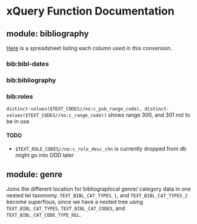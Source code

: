 # xQuery Function Documentation

## module: bibliography
[Here](https://docs.google.com/spreadsheets/d/15CtYfxx4_LsmLUBDm5MPfZ4StWGlpCTWMyUMR1tPHjM/edit?usp=sharing) is a spreadsheet listing each column used in this conversion.  

### bib:bibl-dates

### bib:bibliography

### bib:roles
``distinct-values($TEXT_CODES//no:c_pub_range_code), distinct-values($TEXT_CODES//no:c_range_code))``
shows range 300, and 301 not to be in use.

#### TODO
* ``$TEXT_ROLE_CODES//no:c_role_desc_chn`` is currently dropped from db might go into ODD later


## module: genre
Joins the different location for bibliographical genre/ category data in one nested tei taxonomy. 
``TEXT_BIBL_CAT_TYPES_1``, and ``TEXT_BIBL_CAT_TYPES_2`` become superflous, 
since we have a nested tree using ``TEXT_BIBL_CAT_TYPES``, ``TEXT_BIBL_CAT_CODES``, and ``TEXT_BIBL_CAT_CODE_TYPE_REL``.

